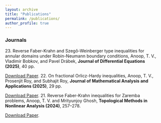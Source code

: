 ```yaml
---
layout: archive
title: "Publications"
permalink: /publications/
author_profile: true
---
```

<h3>Journals</h3>
23. Reverse Faber-Krahn and Szegő-Weinberger type inequalities for annular domains under Robin-Neumann boundary conditions, Anoop, T. V., Vladimir Bobkov, and Pavel Drábek, <b>Journal of Differential Equations (2025)</b>, 40 pp. 

[Download Paper](https://doi.org/10.1016/j.jde.2025.113354). 
22. On fractional Orlicz-Hardy inequalities, Anoop, T. V., Prosenjit Roy, and Subhajit Roy, <b> Journal of Mathematical Analysis and Applications (2025)</b>, 29 pp.

[Download Paper](https://doi.org/10.1016/j.jmaa.2024.128980).
21. Reverse Faber-Krahn inequalities for Zaremba problems, Anoop, T. V. and Mrityunjoy Ghosh, <b>Topological Methods in Nonlinear Analysis (2024)</b>, 257–278.

[Download Paper](https://projecteuclid.org/journals/topological-methods-in-nonlinear-analysis/advance-publication/Reverse-Faber-Krahn-inequalities-for-Zaremba-problems/10.12775/TMNA.2023.055.full).


     




